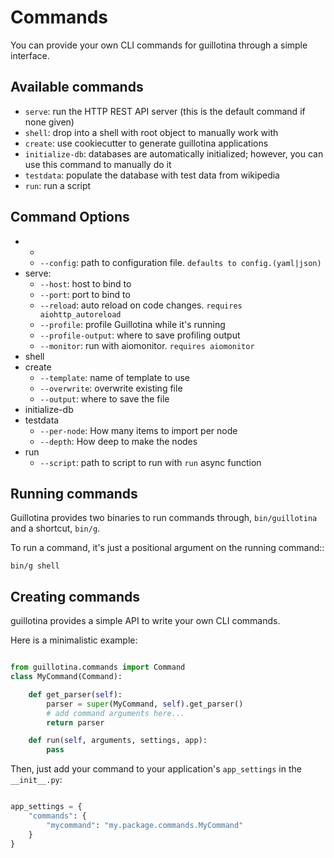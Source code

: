 # Commands

You can provide your own CLI commands for guillotina through a simple interface.


## Available commands

* `serve`: run the HTTP REST API server (this is the default command if none given)
* `shell`: drop into a shell with root object to manually work with
* `create`: use cookiecutter to generate guillotina applications
* `initialize-db`: databases are automatically initialized; however, you can use this command to manually do it
* `testdata`: populate the database with test data from wikipedia
* `run`: run a script


## Command Options

- *
  - `--config`: path to configuration file. `defaults to config.(yaml|json)`
- serve:
  - `--host`: host to bind to
  - `--port`: port to bind to
  - `--reload`: auto reload on code changes. `requires aiohttp_autoreload`
  - `--profile`: profile Guillotina while it's running
  - `--profile-output`: where to save profiling output
  - `--monitor`: run with aiomonitor. `requires aiomonitor`
- shell
- create
  - `--template`: name of template to use
  - `--overwrite`: overwrite existing file
  - `--output`: where to save the file
- initialize-db
- testdata
  - `--per-node`: How many items to import per node
  - `--depth`: How deep to make the nodes
- run
  - `--script`: path to script to run with `run` async function


## Running commands

Guillotina provides two binaries to run commands through, `bin/guillotina` and
a shortcut, `bin/g`.

To run a command, it's just a positional argument on the running command::

```
bin/g shell
```


## Creating commands

guillotina provides a simple API to write your own CLI commands.


Here is a minimalistic example:

```python

from guillotina.commands import Command
class MyCommand(Command):

    def get_parser(self):
        parser = super(MyCommand, self).get_parser()
        # add command arguments here...
        return parser

    def run(self, arguments, settings, app):
        pass

```

Then, just add your command to your application's `app_settings` in the `__init__.py`:

```python

app_settings = {
    "commands": {
        "mycommand": "my.package.commands.MyCommand"
    }
}
```
